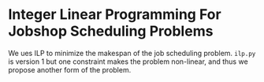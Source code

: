 # Integer Linear Programming For Jobshop Scheduling Problems

We ues ILP to minimize the makespan of the job scheduling problem.
`ilp.py` is version 1 but one constraint makes the problem non-linear, and thus we propose another form of the problem.